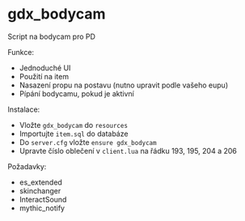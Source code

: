 # gdx_bodycam

Script na bodycam pro PD

Funkce:
- Jednoduché UI
- Použití na item
- Nasazení propu na postavu (nutno upravit podle vašeho eupu)
- Pípání bodycamu, pokud je aktivní

Instalace:
- Vložte `gdx_bodycam` do `resources`
- Importujte `item.sql` do databáze
- Do `server.cfg` vložte `ensure gdx_bodycam`
- Upravte číslo oblečení v `client.lua` na řádku 193, 195, 204 a 206

Požadavky:
- es_extended
- skinchanger
- InteractSound
- mythic_notify
